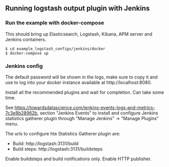## Running logstash output plugin with Jenkins

### Run the example with docker-compose
This should bring up Elasticsearch, Logstash, Kibana, APM server and Jenkins containers.
```
$ cd example_logstash_configs/jenkins/docker
$ docker-compose up
```

### Jenkins config
The default password will be shown in the logs, make sure to copy it and use to log into your docker instance available at http://localhost:8080.

Install all the recommended plugins and wait for completion. Can take some time.

See https://towardsdatascience.com/jenkins-events-logs-and-metrics-7c3e8b28962b, section "Jenkins Events" to install and configure Jenkins statistics gatherer plugin through "Manage Jenkins" -> "Manage Plugins" menu.

The urls to configure hte Statistics Gatherer plugin are:
 * Build: http://logstash:3131/build
 * Build steps: http://logstash:3131/buildsteps

 Enable buildsteps and build notifications only. Enable HTTP publisher.
